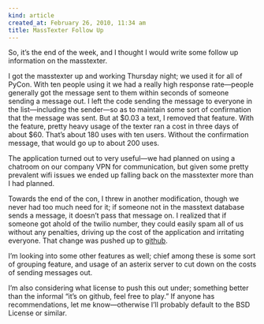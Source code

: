 ```yaml
---
kind: article
created_at: February 26, 2010, 11:34 am
title: MassTexter Follow Up
---
```


<div><p>So, it&#8217;s the end of the week, and I thought I would write some follow up information on the masstexter.</p>
<p>I got the masstexter up and working Thursday night; we used it for all of PyCon.
With ten people using it we had a really high response rate&#8212;people generally got the message sent to them within seconds of someone sending a message out. I left the code sending the message to everyone in the list&#8212;including the sender&#8212;so as to maintain some sort of confirmation that the message was sent. But at $0.03 a text, I removed that feature. With the feature, pretty heavy usage of the texter ran a cost in three days of about $60. That&#8217;s about 180 uses with ten users. Without the confirmation message, that would go up to about 200 uses.</p>
<p>The application turned out to very useful&#8212;we had planned on using a chatroom on our company VPN for communication, but given some pretty prevalent wifi issues we ended up falling back on the masstexter more than I had planned.</p>
<p>Towards the end of the con, I threw in another modification, though we never had too much need for it; if someone not in the masstext database sends a message, it doesn&#8217;t pass that message on. I realized that if someone got ahold of the twilio number, they could easily spam all of us without any penalties, driving up the cost of the application and irritating everyone. That change was pushed up to <a href="http://github.com/jaycee/masstext">github</a>.</p>
<p>I&#8217;m looking into some other features as well; chief among these is some sort of grouping feature, and usage of an asterix server to cut down on the costs of sending messages out.</p>
<p>I&#8217;m also considering what license to push this out under; something better than the informal &#8220;it&#8217;s on github, feel free to play.&#8221; If anyone has recommendations, let me know&#8212;otherwise I&#8217;ll probably default to the BSD License or similar.</p></div>